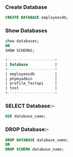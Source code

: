 ### Create Database
```sql
CREATE DATABASE employeesdb;
```

### Show Databases
```sql
show databases;
OR
SHOW SCHEMAS;

+---------------------+
| Database            |
+---------------------+
| employeesdb         |
| phpmyadmin          |
| profile_fastapi     |
| test                |
+---------------------+
```

### SELECT Database:-
```sql
USE database_name;  
```

### DROP Database:-
```SQL
DROP DATABASE database_name;
OR
DROP SCHEMA database_name;
```